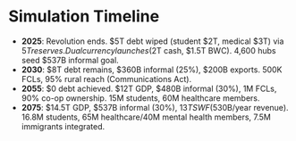 # Simulation Timeline
- **2025**: Revolution ends. $5T debt wiped (student $2T, medical $3T) via $5T reserves. Dual currency launches ($2T cash, $1.5T BWC). 4,600 hubs seed $537B informal goal.
- **2030**: $8T debt remains, $360B informal (25%), $200B exports. 500K FCLs, 95% rural reach (Communications Act).
- **2055**: $0 debt achieved. $12T GDP, $480B informal (30%), 1M FCLs, 90% co-op ownership. 15M students, 60M healthcare members.
- **2075**: $14.5T GDP, $537B informal (30%), $13T SWF ($530B/year revenue). 16.8M students, 65M healthcare/40M mental health members, 7.5M immigrants integrated.
